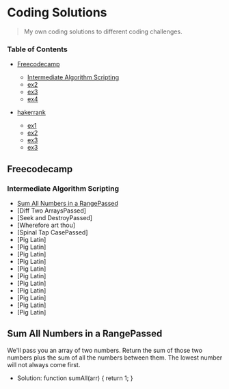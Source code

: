 # Coding Solutions

> My own coding solutions to different coding challenges.

### Table of Contents

- [Freecodecamp](#Freecodecamp)
  - [Intermediate Algorithm Scripting](#Intermediate-Algorithm-Scripting)
  - [ex2](#free_ex2)
  - [ex3](#free_ex3)
  - [ex4](#free_ex4)
  
- [hakerrank](#hakerrank)
  - [ex1](#haker_ex1)
  - [ex2](#haker_ex2)
  - [ex3](#haker_ex3)
  - [ex3](#hakr_ex4)
  
## Freecodecamp

### Intermediate Algorithm Scripting
* [Sum All Numbers in a RangePassed](#sum_all)
* [Diff Two ArraysPassed]
* [Seek and DestroyPassed]
* [Wherefore art thou]
* [Spinal Tap CasePassed]
* [Pig Latin]
* [Pig Latin]
* [Pig Latin]
* [Pig Latin]
* [Pig Latin]
* [Pig Latin]
* [Pig Latin]
* [Pig Latin]
* [Pig Latin]
* [Pig Latin]
* [Pig Latin]

  
## Sum All Numbers in a RangePassed
 We'll pass you an array of two numbers. Return the sum of those two numbers plus the sum of all the numbers between them. The lowest number will not always come first.

- Solution: 
 function sumAll(arr) {
  return 1;
 }



